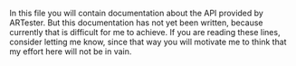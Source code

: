 In this file you will contain documentation about the API provided by ARTester.
 But this documentation has not yet been written, because currently that is difficult for me to achieve.
 If you are reading these lines, consider letting me know, since that way you will motivate me to think that my effort here will not be in vain.
 